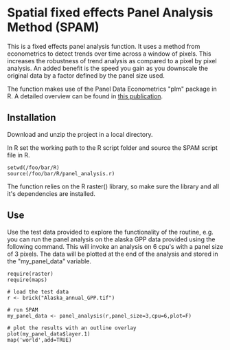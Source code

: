 # Spatial fixed effects Panel Analysis Method (SPAM)

This is a fixed effects panel analysis function. It uses a method from econometrics to detect trends over time across a window of pixels. This increases the robustness of trend analysis as compared to a pixel by pixel analysis. An added benefit is the speed you gain as you downscale the original data by a factor defined by the panel size used.

The function makes use of the Panel Data Econometrics "plm" package in R. A detailed overview can be found in [this publication](http://www.jstatsoft.org/v27/i02/paper).

## Installation

Download and unzip the project in a local directory.

In R set the working path to the R script folder and source the SPAM script file in R.

	setwd(/foo/bar/R)
	source(/foo/bar/R/panel_analysis.r)

The function relies on the R raster() library, so make sure the library and all it's dependencies are installed.

## Use

Use the test data provided to explore the functionality of the routine, e.g. you can run the panel analysis on the alaska GPP data provided using the following command. This will invoke an analysis on 6 cpu's with a panel size of 3 pixels. The data will be plotted at the end of the analysis and stored in the "my_panel_data" variable.
	
	require(raster)
	require(maps)

	# load the test data
	r <- brick("Alaska_annual_GPP.tif")

	# run SPAM
	my_panel_data <- panel_analysis(r,panel_size=3,cpu=6,plot=F)

	# plot the results with an outline overlay
	plot(my_panel_data$layer.1)
	map('world',add=TRUE)
